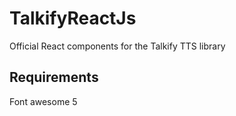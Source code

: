 # TalkifyReactJs
Official React components for the Talkify TTS library

## Requirements
Font awesome 5

